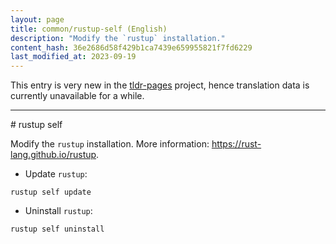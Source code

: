 ```yaml
---
layout: page
title: common/rustup-self (English)
description: "Modify the `rustup` installation."
content_hash: 36e2686d58f429b1ca7439e659955821f7fd6229
last_modified_at: 2023-09-19
---
```


This entry is very new in the [tldr-pages](https://github.com/tldr-pages/tldr) project, hence translation data is currently unavailable for a while.

<hr># rustup self

Modify the `rustup` installation.
More information: <https://rust-lang.github.io/rustup>.

- Update `rustup`:

`rustup self update`

- Uninstall `rustup`:

`rustup self uninstall`
